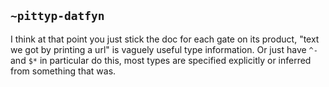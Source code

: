 ## `~pittyp-datfyn`
I think at that point you just stick the doc for each gate on its product, "text we got by printing a url" is vaguely useful type information. Or just have `^-` and `$*` in particular do this, most types are specified explicitly or inferred from something that was.